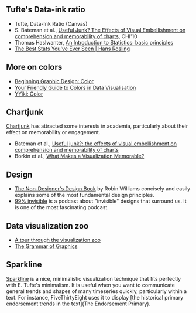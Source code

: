 ## Tufte's Data-ink ratio 

- Tufte, Data-Ink Ratio (Canvas)
- S. Bateman et al., [Useful Junk? The Effects of Visual Embellishment on comprehension and memorability of charts](http://dl.acm.org/citation.cfm?id=1753716), CHI'10
- Thomas Haslwanter, [An Introduction to Statistics: basic principles](http://work.thaslwanter.at/Stats/html/statsBasics.html)
- [The Best Stats You've Ever Seen | Hans Rosling](https://www.youtube.com/watch?v=hVimVzgtD6w)


## More on colors

- [Beginning Graphic Design: Color](https://www.youtube.com/watch?v=_2LLXnUdUIc)
- [Your Friendly Guide to Colors in Data Visualisation](https://lisacharlotterost.github.io/2016/04/22/Colors-for-DataVis/)
- [YYiki: Color](http://yyahnwiki.appspot.com/Color)

## Chartjunk

[Chartjunk](https://en.wikipedia.org/wiki/Chartjunk) has attracted some interests in academia, particularly about their effect on memorability or engagement. 
- Bateman et al., [Useful junk?: the effects of visual embellishment on comprehension and memorability of charts](http://ww.w.cedma-europe.org/newsletter%20articles/misc/The%20Effects%20of%20Visual%20Embellishment%20on%20Comprehension%20and%20Memorability%20of%20Charts.pdf)
- Borkin et al., [What Makes a Visualization Memorable?](http://ieeexplore.ieee.org/xpl/login.jsp?tp=&arnumber=6634103&url=http%3A%2F%2Fieeexplore.ieee.org%2Fxpls%2Fabs_all.jsp%3Farnumber%3D6634103)

## Design

- [The Non-Designer's Design Book](http://www.amazon.com/Non-Designers-Design-Book-3rd/dp/0321534042) by Robin Williams concisely and easily explains some of the most fundamental design principles. 
- [99% invisible](http://99percentinvisible.org) is a podcast about "invisible" designs that surround us. It is one of the most fascinating podcast. 

## Data visualization zoo

- [A tour through the visualization zoo](http://queue.acm.org/detail.cfm?id=1743567)
- [The Grammar of Graphics](http://www.amazon.com/The-Grammar-Graphics-Statistics-Computing/dp/0387245448)

## Sparkline

[Sparkline](https://en.wikipedia.org/wiki/Sparkline) is a nice, minimalistic visualization technique that fits perfectly with E. Tufte's minimalism. It is useful when you want to communicate general trends and shapes of many timeseries quickly, particularly within a text. For instance, FiveThirtyEight uses it to display [the historical primary endorsement trends in the text](The Endorsement Primary). 

